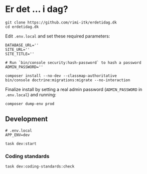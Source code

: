 # Er det … i dag?

```shell
git clone https://github.com/rimi-itk/erdetidag.dk
cd erdetidag.dk
```

Edit `.env.local` and set these required parameters:

```shell
DATABASE_URL=''
SITE_URL=''
SITE_TITLE=''

# Run `bin/console security:hash-password` to hash a password
ADMIN_PASSWORD=''
```

```shell
composer install --no-dev --classmap-authoritative
bin/console doctrine:migrations:migrate --no-interaction
```

Finalize install by setting a real admin password (`ADMIN_PASSWORD` in `.env.local`) and running:

```shell
composer dump-env prod
```

## Development

``` dotenv
# .env.local
APP_ENV=dev
```

``` shell
task dev:start
```

### Coding standards

```shell
task dev:coding-standards:check
```
